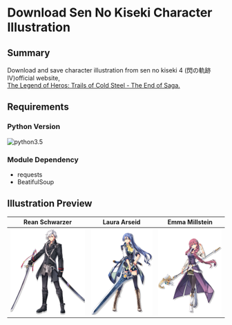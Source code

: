 # Download Sen No Kiseki Character Illustration
## Summary
Download and save character illustration from sen no kiseki 4 (閃の軌跡IV)official website, <br>
[The Legend of Heros: Trails of Cold Steel - The End of Saga.](https://www.falcom.co.jp/sen4)
## Requirements
### Python Version
![python3.5][python35]
### Module Dependency
- requests
- BeatifulSoup
## Illustration Preview

Rean Schwarzer | Laura Arseid  | Emma Millstein
------------- | ------------- | --------------
<img src="/images/rean.png" alt="Rean Schwarzer" height=200> | <img src="/images/laura.png" alt="Laura Arseid" height=200> | <img src="/images/emma.png" alt="Emma Millstein" height=200>

[python35]: https://img.shields.io/badge/python-3.5-yellow.svg

